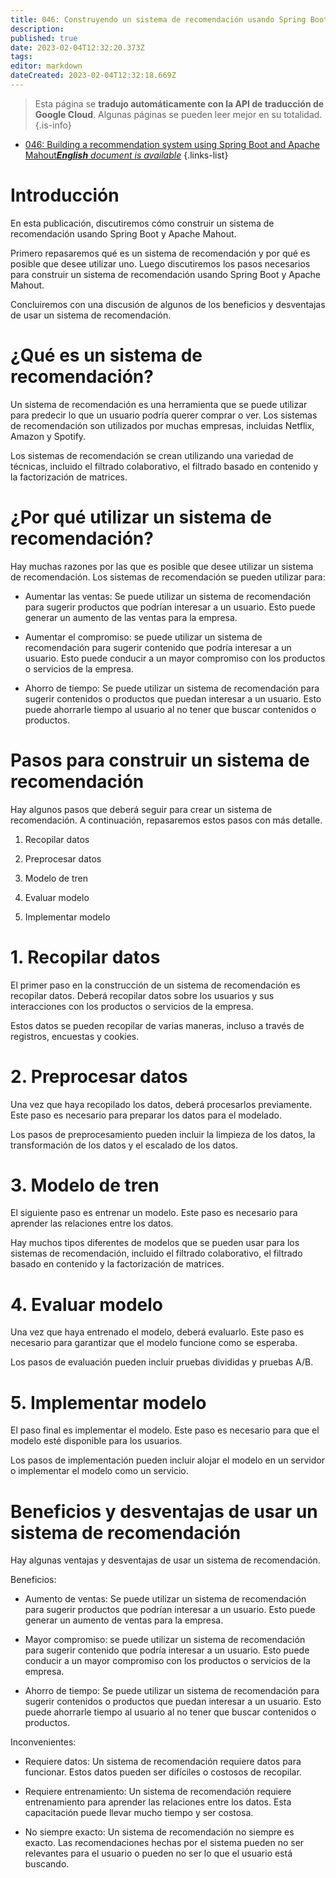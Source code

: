 ```yaml
---
title: 046: Construyendo un sistema de recomendación usando Spring Boot y Apache Mahout
description: 
published: true
date: 2023-02-04T12:32:20.373Z
tags: 
editor: markdown
dateCreated: 2023-02-04T12:32:18.669Z
---
```


> Esta página se **tradujo automáticamente con la API de traducción de Google Cloud**.
Algunas páginas se pueden leer mejor en su totalidad.{.is-info}



- [046: Building a recommendation system using Spring Boot and Apache Mahout***English** document is available*](/en/Knowledge-base/Spring-Boot/Learning/046-building-a-recommendation-system-using-spring-boot-and-apache-mahout)
{.links-list}


# Introducción

En esta publicación, discutiremos cómo construir un sistema de recomendación usando Spring Boot y Apache Mahout.

Primero repasaremos qué es un sistema de recomendación y por qué es posible que desee utilizar uno. Luego discutiremos los pasos necesarios para construir un sistema de recomendación usando Spring Boot y Apache Mahout.

Concluiremos con una discusión de algunos de los beneficios y desventajas de usar un sistema de recomendación.

# ¿Qué es un sistema de recomendación?

Un sistema de recomendación es una herramienta que se puede utilizar para predecir lo que un usuario podría querer comprar o ver. Los sistemas de recomendación son utilizados por muchas empresas, incluidas Netflix, Amazon y Spotify.

Los sistemas de recomendación se crean utilizando una variedad de técnicas, incluido el filtrado colaborativo, el filtrado basado en contenido y la factorización de matrices.

# ¿Por qué utilizar un sistema de recomendación?

Hay muchas razones por las que es posible que desee utilizar un sistema de recomendación. Los sistemas de recomendación se pueden utilizar para:

- Aumentar las ventas: Se puede utilizar un sistema de recomendación para sugerir productos que podrían interesar a un usuario. Esto puede generar un aumento de las ventas para la empresa.

- Aumentar el compromiso: se puede utilizar un sistema de recomendación para sugerir contenido que podría interesar a un usuario. Esto puede conducir a un mayor compromiso con los productos o servicios de la empresa.

- Ahorro de tiempo: Se puede utilizar un sistema de recomendación para sugerir contenidos o productos que puedan interesar a un usuario. Esto puede ahorrarle tiempo al usuario al no tener que buscar contenidos o productos.

# Pasos para construir un sistema de recomendación

Hay algunos pasos que deberá seguir para crear un sistema de recomendación. A continuación, repasaremos estos pasos con más detalle.

1. Recopilar datos

2. Preprocesar datos

3. Modelo de tren

4. Evaluar modelo

5. Implementar modelo

# 1. Recopilar datos

El primer paso en la construcción de un sistema de recomendación es recopilar datos. Deberá recopilar datos sobre los usuarios y sus interacciones con los productos o servicios de la empresa.

Estos datos se pueden recopilar de varias maneras, incluso a través de registros, encuestas y cookies.

# 2. Preprocesar datos

Una vez que haya recopilado los datos, deberá procesarlos previamente. Este paso es necesario para preparar los datos para el modelado.

Los pasos de preprocesamiento pueden incluir la limpieza de los datos, la transformación de los datos y el escalado de los datos.

# 3. Modelo de tren

El siguiente paso es entrenar un modelo. Este paso es necesario para aprender las relaciones entre los datos.

Hay muchos tipos diferentes de modelos que se pueden usar para los sistemas de recomendación, incluido el filtrado colaborativo, el filtrado basado en contenido y la factorización de matrices.

# 4. Evaluar modelo

Una vez que haya entrenado el modelo, deberá evaluarlo. Este paso es necesario para garantizar que el modelo funcione como se esperaba.

Los pasos de evaluación pueden incluir pruebas divididas y pruebas A/B.

# 5. Implementar modelo

El paso final es implementar el modelo. Este paso es necesario para que el modelo esté disponible para los usuarios.

Los pasos de implementación pueden incluir alojar el modelo en un servidor o implementar el modelo como un servicio.

# Beneficios y desventajas de usar un sistema de recomendación

Hay algunas ventajas y desventajas de usar un sistema de recomendación.

Beneficios:

- Aumento de ventas: Se puede utilizar un sistema de recomendación para sugerir productos que podrían interesar a un usuario. Esto puede generar un aumento de ventas para la empresa.

- Mayor compromiso: se puede utilizar un sistema de recomendación para sugerir contenido que podría interesar a un usuario. Esto puede conducir a un mayor compromiso con los productos o servicios de la empresa.

- Ahorro de tiempo: Se puede utilizar un sistema de recomendación para sugerir contenidos o productos que puedan interesar a un usuario. Esto puede ahorrarle tiempo al usuario al no tener que buscar contenidos o productos.

Inconvenientes:

- Requiere datos: Un sistema de recomendación requiere datos para funcionar. Estos datos pueden ser difíciles o costosos de recopilar.

- Requiere entrenamiento: Un sistema de recomendación requiere entrenamiento para aprender las relaciones entre los datos. Esta capacitación puede llevar mucho tiempo y ser costosa.

- No siempre exacto: Un sistema de recomendación no siempre es exacto. Las recomendaciones hechas por el sistema pueden no ser relevantes para el usuario o pueden no ser lo que el usuario está buscando.